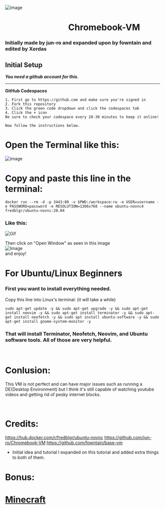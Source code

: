 ![image](https://user-images.githubusercontent.com/97373683/166140965-d63970e1-e4e5-41d1-b0e0-5833ba3b1ab9.png)
&nbsp;&nbsp;&nbsp;&nbsp;&nbsp;&nbsp;&nbsp;&nbsp;
# &nbsp;&nbsp;&nbsp;&nbsp;&nbsp;&nbsp;&nbsp;&nbsp; &nbsp;&nbsp;&nbsp;&nbsp;&nbsp;&nbsp;&nbsp;&nbsp;&nbsp;&nbsp;&nbsp;&nbsp;&nbsp;&nbsp;&nbsp;&nbsp;&nbsp;&nbsp;&nbsp;&nbsp;&nbsp;&nbsp;Chromebook-VM
### Initially made by jun-ro and expanded upon by fowntain and edited by Xordas


## Initial Setup
***You need a github account for this.***

---------------
**GitHub Codespaces**
```
1. First go to https://github.com and make sure you're signed in
2. Fork this repository
3. Click the green code dropdown and click the codespaces tab
4. Click the + icon
Be sure to check your codespace every 20-30 minutes to keep it online!

Now follow the instructions below.
```

# Open the Terminal like this:
![image](https://user-images.githubusercontent.com/97373683/166133162-b45bbcf0-4431-4a85-b51f-4339f21ac3b9.png)



# Copy and paste this line in the terminal:
```
docker run --rm -d -p 3443:80 -v $PWD:/workspace:rw -e USER=username -e PASSWORD=password -e RESOLUTION=1366x768 --name ubuntu-novnc4 fredblgr/ubuntu-novnc:20.04
```
### Like this: 
![Gif](https://gyazo.com/a8d59c59501b3f04d2fba0344b0c408d.gif)

Then click on "Open Window" as seen in this image
<br>
![Image](https://cdn.discordapp.com/attachments/741533658674102352/970189978070052946/unknown.png)
<br>
and enjoy!





# For Ubuntu/Linux Beginners

### First you want to install everything needed.
Copy this line into Linux's terminal:
(it will take a while)

```
sudo apt-get update -y && sudo apt-get upgrade -y && sudo apt-get install neovim -y && sudo apt-get install terminator -y && sudo apt-get install neofetch -y && sudo apt install ubuntu-software -y && sudo apt-get install gnome-system-monitor -y

```

### That will install Terminator, Neofetch, Neovim, and Ubuntu software tools. All of those are very helpful.
<br>



# Conlusion:
This VM is not perfect and can have major issues such as running a DE(Desktop Environment) but I think it's still capable of watching youtube videos and getting rid of pesky internet blocks.

<br>

# Credits:
https://hub.docker.com/r/fredblgr/ubuntu-novnc
https://github.com/jun-ro/Chromebook-VM
https://github.com/fowntain/base-vm
- Initial idea and tutorial
I expanded on this tutorial and added extra things to both of them.


# Bonus:
# [Minecraft](./Minecraft.md)
